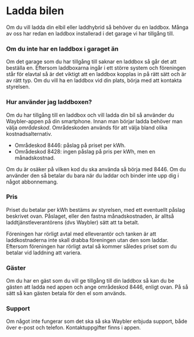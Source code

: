 # Ladda bilen

Om du vill ladda din elbil eller laddhybrid så behöver du en laddbox. Många av oss har redan en laddbox installerad i det garage vi har tillgång till.

### Om du inte har en laddbox i garaget än

Om det garage som du har tillgång till saknar en laddbox så går det att beställa en. Eftersom laddboxarna ingår i ett större system och föreningen står för elavtal så är det viktigt att en laddbox kopplas in på rätt sätt och är av rätt typ. Om du vill ha en laddbox vid din plats, börja med att kontakta styrelsen.

### Hur använder jag laddboxen?

Om du har tillgång till en laddbox och vill ladda din bil så använder du Waybler-appen på din smartphone. Innan man börjar ladda behöver man välja _områdeskod_. Områdeskoden används för att välja bland olika kostnadsalternativ.

-   Områdeskod 8446: påslag på priset per kWh.
-   Områdeskod 8428: ingen påslag på pris per kWh, men en månadskostnad.

Om du är osäker på vilken kod du ska använda så börja med 8446. Om du använder den så betalar du bara när du laddar och binder inte upp dig i något abbonnemang.

### Pris

Priset du betalar per kWh bestäms av styrelsen, med ett eventuellt påslag beskrivet ovan. Påslaget, eller den fastna månadskostnaden, är alltså laddtjänstleverantörens (dvs Waybler) sätt att ta betalt.

Föreningen har rörligt avtal med elleverantör och tanken är att laddkostnaderna inte skall drabba föreningen utan den som laddar. Eftersom föreningen har rörligt avtal så kommer således priset som du betalar vid laddning att variera.

### Gäster

Om du har en gäst som du vill ge tillgång till din laddbox så kan du be gästen att ladda ned appen och ange områdeskod 8446, enligt ovan. På så sätt så kan gästen betala för den el som används.

### Support

Om något inte fungerar som det ska så ska Waybler erbjuda support, både över e-post och telefon. Kontaktuppgifter finns i appen.
